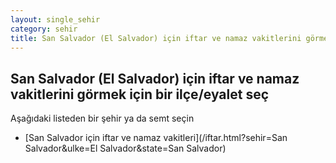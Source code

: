 ```yaml
---
layout: single_sehir
category: sehir
title: San Salvador (El Salvador) için iftar ve namaz vakitlerini görmek için bir ilçe/eyalet seç
---
```



## San Salvador (El Salvador) için iftar ve namaz vakitlerini görmek için bir ilçe/eyalet seç

Aşağıdaki listeden bir şehir ya da semt seçin


* [San Salvador için iftar ve namaz vakitleri](/iftar.html?sehir=San Salvador&ulke=El Salvador&state=San Salvador)
